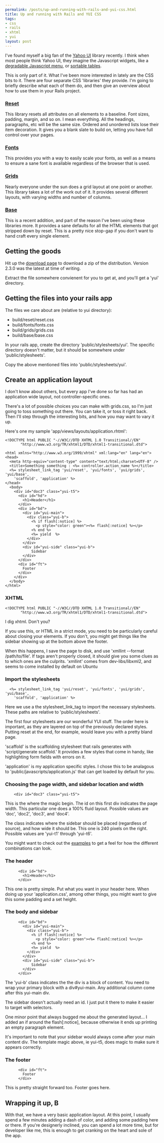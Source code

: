 ```yaml
--- 
permalink: /posts/up-and-running-with-rails-and-yui-css.html
title: Up and running with Rails and YUI CSS
tags: 
- css
- rails
- xhtml
- yui
layout: post
---
```

I've found myself a big fan of the [Yahoo UI](http://developer.yahoo.com/yui/) library recently. I think when most people think Yahoo UI, they imagine the Javascript widgets, like a [degradable Javascript menu](http://developer.yahoo.com/yui/menu/), or [sortable tables](http://developer.yahoo.com/yui/datatable/).

This is only part of it. What I've been more interested in lately are the CSS bits to it. There are four separate CSS 'libraries' they provide. I'm going to briefly describe what each of them do, and then give an overview about how to use them in your Rails project.

### [Reset](http://developer.yahoo.com/yui/reset/)

This library resets all attributes on all elements to a baseline. Font sizes, padding, margin, and so on. I mean everything. All the headings, paragraphs, etc will be the same size. Ordered and unordered lists lose their item decoration. It gives you a blank slate to build on, letting you have full control over your pages.

### [Fonts](http://developer.yahoo.com/yui/fonts/)

This provides you with a way to easily scale your fonts, as well as a means to ensure a sane font is available regardless of the browser that is used.

### [Grids](http://developer.yahoo.com/yui/grids/)

Nearly everyone under the sun does a grid layout at one point or another. This library takes a lot of the work out of it. It provides several different layouts, with varying widths and number of columns.

### [Base](http://developer.yahoo.com/yui/reset/)

This is a recent addition, and part of the reason I've been using these libraries more. It provides a sane defaults for all the HTML elements that got stripped down by reset. This is a pretty nice stop-gap if you don't want to hand craft every single element.

## Getting the goods

Hit up the [download page](http://developer.yahoo.com/yui/download/) to download a zip of the distribution. Version 2.3.0 was the latest at time of writing.

Extract the file somewhere convienent for you to get at, and you'll get a 'yui' directory.

## Getting the files into your rails app

The files we care about are (relative to yui directory):

  * build/reset/reset.css
  * build/fonts/fonts.css
  * build/grids/grids.css
  * build/base/base.css

In your rails app, create the directory 'public/stylesheets/yui'. The specific directory doesn't matter, but it should be somewhere under 'public/stylesheets'.

Copy the above mentioned files into 'public/stylesheets/yui'.

## Create an application layout

I don't know about others, but every app I've done so far has had an application wide layout, not controller-specific ones.

There's a lot of possible choices you can make with grids.css, so I'm just going to toss something out there. You can take it, or toss it right back. Then I'll step through the interesting bits, and how you may want to vary it up.

Here's one my sample 'app/views/layouts/application.rhtml':

    <!DOCTYPE html PUBLIC "-//W3C//DTD XHTML 1.0 Transitional//EN"
           "http://www.w3.org/TR/xhtml1/DTD/xhtml1-transitional.dtd">

    <html xmlns="http://www.w3.org/1999/xhtml" xml:lang="en" lang="en">
    <head>
      <meta http-equiv="content-type" content="text/html;charset=UTF-8" />
      <title>Something something : <%= controller.action_name %></title>
      <%= stylesheet_link_tag 'yui/reset', 'yui/fonts', 'yui/grids', 'yui/base',
        'scaffold', 'application' %>
    </head>
      <body>
        <div id="doc3" class="yui-t5">
          <div id="hd">
            <h1>Header</h1>
          </div>
          <div id="bd">
            <div id="yui-main">
              <div class="yui-b">
                <% if flash[:notice] %>
                  <p style="color: green"><%= flash[:notice] %></p>
                <% end %>
                <%= yield  %>
              </div>
            </div>
            <div id="yui-side" class="yui-b">
				Sidebar
            </div>
          </div>
          <div id="ft">
            Footer
          </div>
        </div>
      </body>
    </html>

### XHTML

    <!DOCTYPE html PUBLIC "-//W3C//DTD XHTML 1.0 Transitional//EN"
           "http://www.w3.org/TR/xhtml1/DTD/xhtml1-transitional.dtd">

I dig xhtml. Don't you?

If you use this, or HTML in a strict mode, you need to be particularly careful about closing your elements. If you don't, you might get things like the sidebar showing up at the bottom above the footer.

When this happens, I save the page to disk, and use 'xmllint --format /path/to/file'. If tags aren't properly closed, it should give you some clues as to which ones are the culprits. 'xmllint' comes from dev-libs/libxml2, and seems to come installed by default on Ubuntu

### Import the stylesheets

      <%= stylesheet_link_tag 'yui/reset', 'yui/fonts', 'yui/grids', 'yui/base',
        'scaffold', 'application' %>

Here we use a the stylesheet\_link\_tag to import the necessary stylesheets. These paths are relative to 'public/stylesheets'.

The first four stylesheets are our wonderful YUI stuff. The order here is important, as they are layered on top of the previously declared styles. Putting reset at the end, for example, would leave you with a pretty bland page.

'scaffold' is the scaffolding stylesheet that rails generates with 'script/generate scaffold.'  It provides a few styles that come in handy, like highlighting form fields with errors on it.

'application' is my application specific styles. I chose this to be analagous to 'public/javascripts/application.js' that can get loaded by default for you.

### Choosing the page width, and sidebar location and width

        <div id="doc3" class="yui-t5">

This is the where the magic begin. The id on this first div indicates the page width. This particular one does a 100% fluid layout. Possible values are 'doc', 'doc2', 'doc3', and 'doc4'.

The class indicates where the sidebar should be placed (regardless of source), and how wide it should be. This one is 240 pixels on the right. Possible values are 'yui-t1' through 'yui-t6'.

You might want to check out the [examples](http://developer.yahoo.com/yui/examples/grids/) to get a feel for how the different combinations can look.

### The header

          <div id="hd">
            <h1>Header</h1>
          </div>

This one is pretty simple. Put what you want in your header here. When doing up your 'application.css', among other things, you might want to give this some padding and a set height.

### The body and sidebar

          <div id="bd">
            <div id="yui-main">
              <div class="yui-b">
                <% if flash[:notice] %>
                  <p style="color: green"><%= flash[:notice] %></p>
                <% end %>
                <%= yield  %>
              </div>
            </div>
            <div id="yui-side" class="yui-b">
				Sidebar
            </div>
          </div>

The 'yui-b' class indicates the the div is a block of content. You need to wrap your primary block with a div\#yui-main. Any additional column come after this yui-main div.

The sidebar doesn't actually need an id. I just put it there to make it easier to target with selectors.

One minor point that always bugged me about the generated layout... I added an if around the flash\[:notice\], because otherwise it ends up printing an empty paragraph element.

It's important to note that your sidebar would always come after your main content div. The template magic above, ie yui-t5, does magic to make sure it appears correctly.


### The footer

          <div id="ft">
            Footer
          </div>

This is pretty straight forward too. Footer goes here.

## Wrapping it up, B

With that, we have a very basic application layout. At this point, I usually spend a few minutes adding a dash of color, and adding some padding here or there. If you're designerly inclined, you can spend a lot more time, but for developer like me, this is enough to get cranking on the heart and sole of the app.
